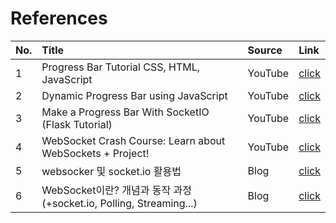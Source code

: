 # References

|No.|Title|Source|Link|
|:--|:--|:--|:--|
|1|Progress Bar Tutorial CSS, HTML, JavaScript|YouTube|[click](https://youtu.be/4LBRMSk6PLY)|
|2|Dynamic Progress Bar using JavaScript|YouTube|[click](https://https://youtu.be/Ll5f0jGIqa4)|
|3|Make a Progress Bar With SocketIO (Flask Tutorial)|YouTube|[click](https://youtu.be/bUfUKtJqaxQ)|
|4|WebSocket Crash Course: Learn about WebSockets + Project! |YouTube|[click](https://youtu.be/aiVVpHp5LcY)|
|5|websocker 및 socket.io 활용법|Blog|[click](https://poiemaweb.com/nodejs-socketio)|
|6|WebSocket이란? 개념과 동작 과정 (+socket.io, Polling, Streaming...)|Blog|[click](https://doozi0316.tistory.com/entry/WebSocket%EC%9D%B4%EB%9E%80-%EA%B0%9C%EB%85%90%EA%B3%BC-%EB%8F%99%EC%9E%91-%EA%B3%BC%EC%A0%95-socketio-Polling-Streaming)|